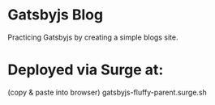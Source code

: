 # Gatsbyjs Blog
Practicing Gatsbyjs by creating a simple blogs site.

# Deployed via Surge at:
(copy & paste into browser) gatsbyjs-fluffy-parent.surge.sh
